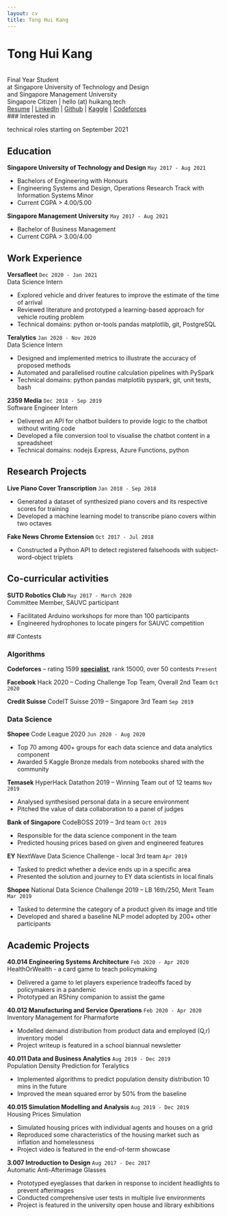 ```yaml
---
layout: cv
title: Tong Hui Kang
---
```


# Tong Hui Kang
<br>
Final Year Student <br>
at Singapore University of Technology and Design <br>
and Singapore Management University

<div id="contacts">
<a id="personal-contacts">Singapore Citizen | hello (at) huikang.tech</a> 
</div>
<div id="webaddress">
<a href="https://resume.huikang.tech"
onclick="getOutboundLink('Resume'); return true;"
target="_blank">
Resume</a> |
<a href="https://www.linkedin.com/in/huikang-tong/"
onclick="getOutboundLink('LinkedIn'); return true;"
target="_blank">
LinkedIn</a> |
<a href="https://github.com/tonghuikang/"
onclick="getOutboundLink('Github'); return true;"
target="_blank">
Github</a> |
<a href="https://www.kaggle.com/huikang/"
onclick="getOutboundLink('Kaggle'); return true;"
target="_blank">
Kaggle</a> |
<a href="https://codeforces.com/profile/huikang/"
onclick="getOutboundLink('Codeforces'); return true;"
target="_blank">
Codeforces</a>
</div>
### Interested in

technical roles starting on September 2021

## Education

**Singapore University of Technology and Design**
`May 2017 - Aug 2021`

- Bachelors of Engineering with Honours
- Engineering Systems and Design, Operations Research Track with Information Systems Minor
- Current CGPA <a id="sutd-gpa">> 4.00/5.00</a>

**Singapore Management University**
`May 2017 - Aug 2021`

- Bachelor of Business Management
- Current CGPA <a id="smu-gpa">> 3.00/4.00</a>


## Work Experience

**Versafleet**
`Dec 2020 - Jan 2021`<br>
Data Science Intern

- Explored vehicle and driver features to improve the estimate of the time of arrival
- Reviewed literature and prototyped a learning-based approach for vehicle routing problem
- Technical domains: python or-tools pandas matplotlib, git, PostgreSQL

**Teralytics**
`Jan 2020 - Nov 2020`<br>
Data Science Intern

- Designed and implemented metrics to illustrate the accuracy of proposed methods
- Automated and parallelised routine calculation pipelines with PySpark
- Technical domains: python pandas matplotlib pyspark, git, unit tests, bash


**2359 Media**
`Dec 2018 - Sep 2019`<br>
 Software Engineer Intern

- Delivered an API for chatbot builders to provide logic to the chatbot without writing code
- Developed a file conversion tool to visualise the chatbot content in a spreadsheet
- Technical domains: nodejs Express, Azure Functions, python


## Research Projects

**Live Piano Cover Transcription**
`Jan 2018 - Sep 2018`

- Generated a dataset of synthesized piano covers and its respective scores for training
- Developed a machine learning model to transcribe piano covers within two octaves


**Fake News Chrome Extension**
`Oct 2017 - Jul 2018`

- Constructed a Python API to detect registered falsehoods with subject-word-object triplets


## Co-curricular activities

**SUTD Robotics Club**
`May 2017 - March 2020`<br>
Committee Member, SAUVC participant

- Facilitated Arduino workshops for more than 100 participants
- Engineered hydrophones to locate pingers for SAUVC competition



<div style="page-break-after: always;"></div>
## Contests

### Algorithms

**Codeforces** – rating <a id="rating">1599</a> <strong><a href="https://codeforces.com/profile/huikang" id="rank">specialist</a></strong>, rank <a id="placing">15000</a>, over 50 contests
`Present`

**Facebook** Hack 2020 – Coding Challenge Top Team, Overall 2nd Team
`Oct 2020`

**Credit Suisse** CodeIT Suisse 2019 – Singapore 3rd Team
`Sep 2019`


### Data Science

**Shopee** Code League 2020
`Jun 2020 - Aug 2020`

- Top 70 among 400+ groups for each data science and data analytics component
- Awarded 5 Kaggle Bronze medals from notebooks shared with the community


**Temasek** HyperHack Datathon 2019 – Winning Team out of 12 teams
`Nov 2019`
- Analysed synthesised personal data in a secure environment
- Pitched the value of data collaboration to a panel of judges


**Bank of Singapore** CodeBOSS 2019 – 3rd team
`Oct 2019`
- Responsible for the data science component in the team
- Predicted housing prices based on given and engineered features


**EY** NextWave Data Science Challenge - local 3rd team
`Apr 2019`
- Tasked to predict whether a device ends up in a specific area
- Presented the solution and journey to EY data scientists in local finals


**Shopee** National Data Science Challenge 2019 – LB 16th/250, Merit Team
`Mar 2019`
- Tasked to determine the category of a product given its image and title
- Developed and shared a baseline NLP model adopted by 200+ other participants


## Academic Projects

**40.014 Engineering Systems Architecture**
`Feb 2020 - Apr 2020`<br>
HealthOrWealth - a card game to teach policymaking
- Delivered a game to let players experience tradeoffs faced by policymakers in a pandemic
- Prototyped an RShiny companion to assist the game


**40.012 Manufacturing and Service Operations**
`Feb 2020 - Apr 2020`<br>
Inventory Management for Pharmaforte
- Modelled demand distribution from product data and employed (Q,r) inventory model
- Project writeup is featured in a school biannual newsletter


**40.011 Data and Business Analytics**
`Aug 2019 - Dec 2019`<br>
Population Density Prediction for Teralytics

- Implemented algorithms to predict population density distribution 10 mins in the future
- Improved the mean squared error by 50% from the baseline


**40.015 Simulation Modelling and Analysis**
`Aug 2019 - Dec 2019`<br>
Housing Prices Simulation
- Simulated housing prices with individual agents and houses on a grid
- Reproduced some characteristics of the housing market such as inflation and homelessness
- Project video is featured in the end-of-term showcase


**3.007 Introduction to Design**
`Aug 2017 - Dec 2017`<br>
Automatic Anti-Afterimage Glasses 
- Prototyped eyeglasses that darken in response to incident headlights to prevent afterimages
- Conducted comprehensive user tests in multiple live environments
- Project is featured in the university open house and library exhibitions